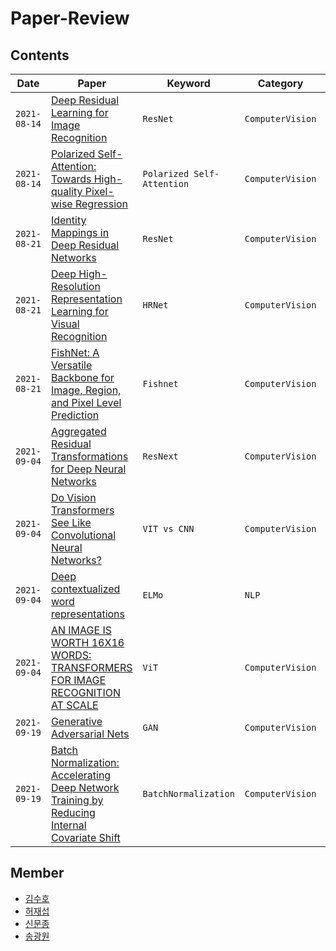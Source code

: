 # Paper-Review

## Contents

| Date | Paper | Keyword | Category | Review | Reviewer |
| --- | --- | --- | --- | --- | --- |
| `2021-08-14` | [Deep Residual Learning for Image Recognition](https://arxiv.org/pdf/1512.03385.pdf)                                                                               | `ResNet` | `ComputerVision` | [Review](https://sooho-kim.tistory.com/142) | 김수호 |
| `2021-08-14` | [Polarized Self-Attention: Towards High-quality Pixel-wise Regression](https://arxiv.org/pdf/2107.00782v2.pdf)                                                      | `Polarized Self-Attention` | `ComputerVision` | [Review](https://shjas94.github.io/paper/PSA/) | 허재섭 |
| `2021-08-21` | [Identity Mappings in Deep Residual Networks](https://arxiv.org/pdf/1603.05027.pdf)                                                                               | `ResNet`| `ComputerVision` | [Review](https://sooho-kim.tistory.com/144) | 김수호 |
| `2021-08-21` | [Deep High-Resolution Representation Learning for Visual Recognition](https://arxiv.org/pdf/1908.07919v2.pdf)                                                     | `HRNet` | `ComputerVision` | [Review](https://shjas94.github.io/paper/HRNet/) | 허재섭 |
| `2021-08-21` | [FishNet: A Versatile Backbone for Image, Region, and Pixel Level Prediction](https://arxiv.org/pdf/1901.03495.pdf)                                               | `Fishnet`| `ComputerVision` | [Review](https://moon-jong.github.io/2021/08/12/fishnet-a-versatile-backbone-for-image-region-and-pixel-level-prediction.html) | 신문종 |
| `2021-09-04` | [Aggregated Residual Transformations for Deep Neural Networks](https://arxiv.org/pdf/1611.05431.pdf)                                                               | `ResNext` | `ComputerVision` | [Review](https://sooho-kim.tistory.com/157) | 김수호 |
| `2021-09-04` | [Do Vision Transformers See Like Convolutional Neural Networks?](https://arxiv.org/pdf/2108.08810v1.pdf)                                                           | `VIT vs CNN` | `ComputerVision` | [Review](https://shjas94.github.io/paper/VITvsCNN/) | 허재섭 |
| `2021-09-04` | [Deep contextualized word representations](https://arxiv.org/pdf/1802.05365.pdf)                                                                                   | `ELMo` | `NLP` | [Review](https://moon-jong.github.io/2021/08/24/deep-contextualized-word-representations-elmo.html) | 신문종 |
| `2021-09-04` | [AN IMAGE IS WORTH 16X16 WORDS: TRANSFORMERS FOR IMAGE RECOGNITION AT SCALE](https://arxiv.org/pdf/2010.11929.pdf)                                                 | `ViT`| `ComputerVision` | [Review](https://drive.google.com/file/d/1f91dVXOgdmE7YuY3JKsVVa1SIrqhiu6f/view?usp=sharing)| 송광원 |
| `2021-09-19` | [Generative Adversarial Nets](https://arxiv.org/pdf/1406.2661v1.pdf) | `GAN` | `ComputerVision`|[Review](https://shjas94.github.io/paper/GAN/) | 허재섭 |
| `2021-09-19` | [Batch Normalization: Accelerating Deep Network Training by Reducing Internal Covariate Shift](https://arxiv.org/abs/1502.03167) | `BatchNormalization` | `ComputerVision`|[Review](https://moon-jong.github.io/2021/09/11/batch-normalization-accelerating-deep-network-training-by-reducing-internal-covariate-shift.html) | 신문종 |
## Member

- [김수호](https://github.com/Sooho-Kim)
- [허재섭](https://github.com/shjas94)
- [신문종](https://github.com/moon-jong)
- [송광원](https://github.com/remaindere)
